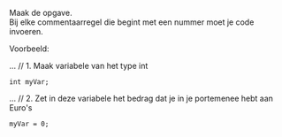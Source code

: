 Maak de opgave.  
Bij elke commentaarregel die begint met een nummer moet je code invoeren.

Voorbeeld:

...
//  1. Maak variabele van het type int

    int myVar;
...
//  2. Zet in deze variabele het bedrag dat je in je portemenee hebt aan Euro's

    myVar = 0;
    
    
    

